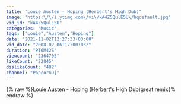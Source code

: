 ```yaml
---
title: "Louie Austen - Hoping (Herbert's High Dub)"
image: "https:\/\/i.ytimg.com\/vi\/kA4Z5QulE5U\/hqdefault.jpg"
vid_id: "kA4Z5QulE5U"
categories: "Music"
tags: ["Louie","Austen","Hoping"]
date: "2021-11-02T12:27:33+03:00"
vid_date: "2008-02-06T17:00:03Z"
duration: "PT6M42S"
viewcount: "2364705"
likeCount: "22845"
dislikeCount: "482"
channel: "PopcornDj"
---
```

{% raw %}Louie Austen - Hoping (Herbert's High Dub)great remix{% endraw %}
